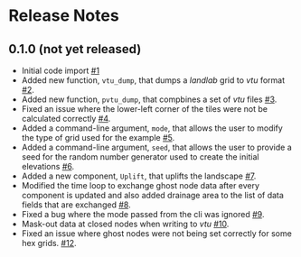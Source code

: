 # Release Notes

## 0.1.0 (not yet released)

- Initial code import [#1](https://github.com/mcflugen/landlab-parallel/issues/1)
- Added new function, `vtu_dump`, that dumps a *landlab* grid to *vtu* format
  [#2](https://github.com/mcflugen/landlab-parallel/issues/2).
- Added new function, `pvtu_dump`, that compbines a set of *vtu* files
  [#3](https://github.com/mcflugen/landlab-parallel/issues/3).
- Fixed an issue where the lower-left corner of the tiles were not be calculated
  correctly [#4](https://github.com/mcflugen/landlab-parallel/issues/4).
- Added a command-line argument, `mode`, that allows the user to modify
  the type of grid used for the example
  [#5](https://github.com/mcflugen/landlab-parallel/issues/5).
- Added a command-line argument, `seed`, that allows the user to provide
  a seed for the random number generator used to create the initial elevations
  [#6](https://github.com/mcflugen/landlab-parallel/issues/6).
- Added a new component, `Uplift`, that uplifts the landscape
  [#7](https://github.com/mcflugen/landlab-parallel/issues/7).
- Modified the time loop to exchange ghost node data after every component is
  updated and also added drainage area to the list of data fields that are exchanged
  [#8](https://github.com/mcflugen/landlab-parallel/issues/8).
- Fixed a bug where the mode passed from the cli was ignored
  [#9](https://github.com/mcflugen/landlab-parallel/issues/9).
- Mask-out data at closed nodes when writing to *vtu*
  [#10](https://github.com/mcflugen/landlab-parallel/issues/10).
- Fixed an issue where ghost nodes were not being set correctly for some hex grids.
  [#12](https://github.com/mcflugen/landlab-parallel/issues/12).
